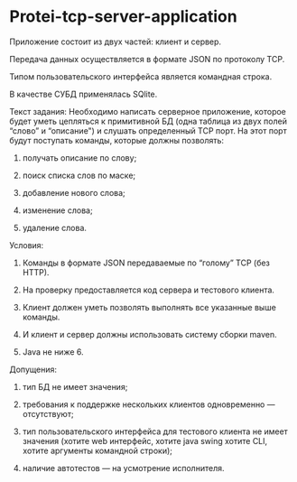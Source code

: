 # Protei-tcp-server-application

Приложение состоит из двух частей: клиент и сервер.

Передача данных осуществляется в формате JSON по протоколу TCP.

Типом пользовательского интерфейса является командная строка.

В качестве СУБД применялась SQlite.

Текст задания:
Необходимо написать серверное приложение, которое будет уметь цепляться к примитивной БД (одна таблица из двух полей “слово” и “описание") и слушать определенный TCP порт. На этот порт будут поступать команды, которые должны позволять: 

1. получать описание по слову; 

2. поиск списка слов по маске; 

3. добавление нового слова; 

4. изменение слова; 

5. удаление слова. 

Условия: 

1. Команды в формате JSON передаваемые по “голому” TCP (без HTTP). 

2. На проверку предоставляется код сервера и тестового клиента. 

3. Клиент должен уметь позволять выполнять все указанные выше команды. 

4. И клиент и сервер должны использовать систему сборки maven. 

5. Java не ниже 6. 

Допущения: 

1. тип БД не имеет значения; 

2. требования к поддержке нескольких клиентов одновременно — отсутствуют; 

3. тип пользовательского интерфейса для тестового клиента не имеет значения (хотите web интерфейс, хотите java swing хотите CLI, хотите аргументы командной строки); 

4. наличие автотестов — на усмотрение исполнителя.
